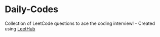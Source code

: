 # Daily-Codes
Collection of LeetCode questions to ace the coding interview! - Created using [LeetHub](https://github.com/QasimWani/LeetHub)
